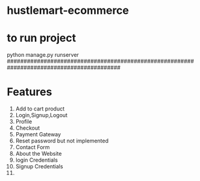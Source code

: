 # hustlemart-ecommerce

# to run project
python manage.py runserver 
##########################################################################################
# Features
1. Add to cart product
2. Login,Signup,Logout
3. Profile
4. Checkout
5. Payment Gateway
6. Reset password but not implemented
7. Contact Form
8. About the Website
9. login Credentials
10. Signup Credentials
11. 
